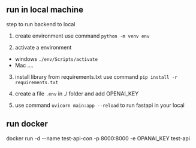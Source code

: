 
## run in local machine

step to run backend to local
1. create environment use command `python -m venv env`

2. activate a environment 
- windows `./env/Scripts/activate`
- Mac ....

3. install library from requirements.txt use command `pip install -r requirements.txt`

4. create a file `.env` in ./ folder and add OPENAI_KEY

5. use command `uvicorn main:app --reload` to run fastapi in your local

## run docker

docker run -d --name test-api-con -p 8000:8000 -e OPANAI_KEY test-api

